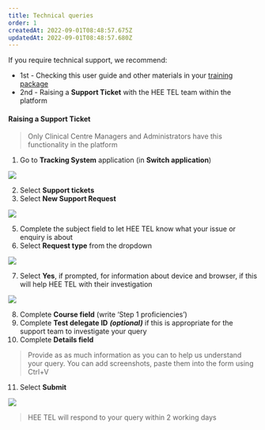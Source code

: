 ```yaml
---
title: Technical queries
order: 1
createdAt: 2022-09-01T08:48:57.675Z
updatedAt: 2022-09-01T08:48:57.680Z
---
```

If you require technical support, we recommend:​

* 1st - Checking this user guide and other materials in your [training package](https://nhs-step1-training.netlify.app/)
* 2nd - Raising a **Support Ticket** with the HEE TEL team within the platform



#### Raising a **Support Ticket**

> Only Clinical Centre Managers and Administrators have this functionality in the platform ​

1. Go to **Tracking System** app​lication (in **Switch application**)

![](/img/cm-7-01-Technical.jpg)

2. Select **Support tickets​**  
3. Select **New Support Request​**

![](/img/cm-7-04-Technical.jpg)

5. Complete the subject field to let HEE TEL know what your issue or enquiry is about​
6. Select **Request type** from the dropdown ​

![](/img/cm-7-05-Technical.jpg)

7. Select **Yes**, if prompted, for information about device and browser, if this will help HEE TEL with their investigation

![](/img/cm-7-06-Technical.jpg)

8. Complete **Course field** (write ‘Step 1 proficiencies’) ​
9. Complete **Test delegate ID**  ***(optional)*** if this is appropriate for the support team to investigate your query​
10. Complete **Details field​**

> Provide as as much information as you can to help us understand your query. You can add screenshots, paste them into the form using Ctrl+V​

11. Select **Submit** ​

![](/img/cm-7-07-Technical.jpg)

> ​HEE TEL will respond to your query within 2 working days​